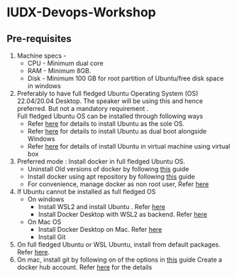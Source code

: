 # IUDX-Devops-Workshop

## Pre-requisites


1. Machine specs -
   - CPU - Minimum dual core
   - RAM - Minimum 8GB. 
   - Disk - Minimum 100 GB for root partition of Ubuntu/free disk space in windows
2. Preferably to have full fledged Ubuntu Operating System (OS) 22.04/20.04 Desktop. 
   The speaker will be using this and hence preferred. But not a mandatory requirement .  
   Full fledged Ubuntu OS can be installed through following ways
   - Refer [here](https://itsfoss.com/install-ubuntu/) for details to install Ubuntu  as the sole OS.
   - Refer [here](https://itsfoss.com/install-ubuntu-dual-boot-mode-windows/) for details to install Ubuntu as dual boot alongside Windows
   - Refer [here](https://ubuntu.com/tutorials/how-to-run-ubuntu-desktop-on-a-virtual-machine-using-virtualbox) for details of install Ubuntu in virtual machine using virtual box
3. Preferred mode : Install docker in full fledged Ubuntu OS.
   - Uninstall Old versions of docker by following [this](https://docs.docker.com/engine/install/ubuntu/#uninstall-old-versions) guide  
   - Install docker using apt repository by following [this](https://docs.docker.com/engine/install/ubuntu/#install-using-the-repository) guide
   - For convenience, manage docker as non root user, Refer [here](https://docs.docker.com/engine/install/linux-postinstall/#manage-docker-as-a-non-root-user)
4. If Ubuntu cannot be installed as full fledged OS
    - On windows 
        - Install WSL2 and install Ubuntu . Refer [here](https://ubuntu.com/tutorials/install-ubuntu-on-wsl2-on-windows-11-with-gui-support#1-overview)
        - Install Docker Desktop with WSL2 as backend. Refer [here](https://docs.docker.com/engine/install/linux-postinstall/#manage-docker-as-a-non-root-user)
     - On Mac OS
         - Install Docker Desktop on Mac. Refer [here](https://docs.docker.com/desktop/install/mac-install/)
         - Install Git
5. On  full fledged Ubuntu or WSL Ubuntu, install from default packages. Refer [here](https://www.digitalocean.com/community/tutorials/how-to-install-git-on-ubuntu-20-04#installing-git-with-default-packages).
6. On mac, install git by following on of the options in [this](https://git-scm.com/download/mac) guide
Create a docker hub account. Refer [here](https://docs.docker.com/docker-id/) for the details
